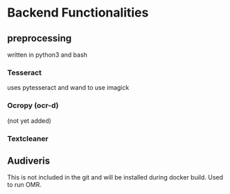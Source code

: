 # Backend Functionalities

## preprocessing
written in python3 and bash

### Tesseract
uses pytesseract and wand to use imagick


### Ocropy (ocr-d)

(not yet added)
### Textcleaner


## Audiveris

This is not included in the git and will be installed during docker build. Used to run OMR.
